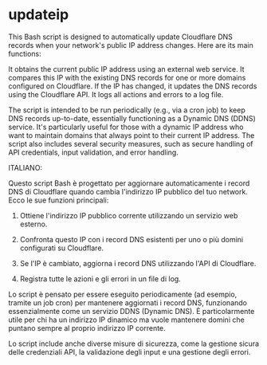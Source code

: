 # updateip

This Bash script is designed to automatically update Cloudflare DNS records when your network's public IP address changes.
Here are its main functions:

It obtains the current public IP address using an external web service.
It compares this IP with the existing DNS records for one or more domains configured on Cloudflare.
If the IP has changed, it updates the DNS records using the Cloudflare API.
It logs all actions and errors to a log file.

The script is intended to be run periodically (e.g., via a cron job) to keep DNS records up-to-date, essentially functioning as a Dynamic DNS (DDNS) service. It's particularly useful for those with a dynamic IP address who want to maintain domains that always point to their current IP address.
The script also includes several security measures, such as secure handling of API credentials, input validation, and error handling.


ITALIANO:

Questo script Bash è progettato per aggiornare automaticamente i record DNS di Cloudflare quando cambia l'indirizzo IP pubblico del tuo network. 
Ecco le sue funzioni principali:

1. Ottiene l'indirizzo IP pubblico corrente utilizzando un servizio web esterno.

2. Confronta questo IP con i record DNS esistenti per uno o più domini configurati su Cloudflare.

3. Se l'IP è cambiato, aggiorna i record DNS utilizzando l'API di Cloudflare.

4. Registra tutte le azioni e gli errori in un file di log.

Lo script è pensato per essere eseguito periodicamente (ad esempio, tramite un job cron) per mantenere aggiornati i record DNS, funzionando essenzialmente come un servizio DDNS (Dynamic DNS). È particolarmente utile per chi ha un indirizzo IP dinamico ma vuole mantenere domini che puntano sempre al proprio indirizzo IP corrente.

Lo script include anche diverse misure di sicurezza, come la gestione sicura delle credenziali API, la validazione degli input e una gestione degli errori.
